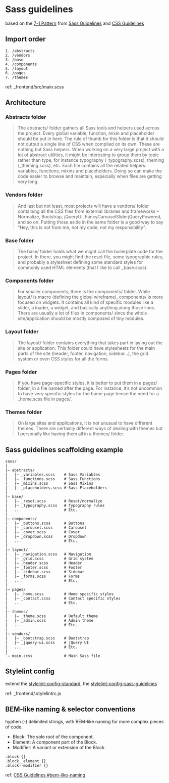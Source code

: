 # Sass guidelines

based on the [7-1 Pattern](https://sass-guidelin.es/#the-7-1-pattern) 
from [Sass Guidelines](https://sass-guidelin.es/)
and [CSS Guidelines](https://cssguidelin.es/)


## Import order

~~~~
1. /abstracts
2. /vendors
3. /base
4. /components
5. /layout
6. /pages
7. /themes
~~~~

ref: _frontend/src/main.scss


## Architecture

### Abstracts folder
> The abstracts/ folder gathers all Sass tools and helpers used across the project. Every global variable, function, mixin and placeholder should be put in here.
> The rule of thumb for this folder is that it should not output a single line of CSS when compiled on its own. These are nothing but Sass helpers.
> When working on a very large project with a lot of abstract utilities, it might be interesting to group them by topic rather than type, for instance typography (_typography.scss), theming (_theming.scss), etc. Each file contains all the related helpers: variables, functions, mixins and placeholders. Doing so can make the code easier to browse and maintain, especially when files are getting very long.

### Vendors folder
> And last but not least, most projects will have a vendors/ folder containing all the CSS files from external libraries and frameworks – Normalize, Bootstrap, jQueryUI, FancyCarouselSliderjQueryPowered, and so on. Putting those aside in the same folder is a good way to say “Hey, this is not from me, not my code, not my responsibility”.

### Base folder
>  The base/ folder holds what we might call the boilerplate code for the project. In there, you might find the reset file, some typographic rules, and probably a stylesheet defining some standard styles for commonly used HTML elements (that I like to call _base.scss).

### Components folder
> For smaller components, there is the components/ folder. While layout/ is macro (defining the global wireframe), components/ is more focused on widgets. It contains all kind of specific modules like a slider, a loader, a widget, and basically anything along those lines. There are usually a lot of files in components/ since the whole site/application should be mostly composed of tiny modules.

### Layout folder
> The layout/ folder contains everything that takes part in laying out the site or application. This folder could have stylesheets for the main parts of the site (header, footer, navigation, sidebar…), the grid system or even CSS styles for all the forms.

### Pages folder
> If you have page-specific styles, it is better to put them in a pages/ folder, in a file named after the page. For instance, it’s not uncommon to have very specific styles for the home page hence the need for a _home.scss file in pages/.

### Themes folder
> On large sites and applications, it is not unusual to have different themes. There are certainly different ways of dealing with themes but I personally like having them all in a themes/ folder.


## Sass guidelines scaffolding example

~~~~
sass/
|
|– abstracts/
|   |– _variables.scss    # Sass Variables
|   |– _functions.scss    # Sass Functions
|   |– _mixins.scss       # Sass Mixins
|   |– _placeholders.scss # Sass Placeholders
|
|– base/
|   |– _reset.scss        # Reset/normalize
|   |– _typography.scss   # Typography rules
|   ...                   # Etc.
|
|– components/
|   |– _buttons.scss      # Buttons
|   |– _carousel.scss     # Carousel
|   |– _cover.scss        # Cover
|   |– _dropdown.scss     # Dropdown
|   ...                   # Etc.
|
|– layout/
|   |– _navigation.scss   # Navigation
|   |– _grid.scss         # Grid system
|   |– _header.scss       # Header
|   |– _footer.scss       # Footer
|   |– _sidebar.scss      # Sidebar
|   |– _forms.scss        # Forms
|   ...                   # Etc.
|
|– pages/
|   |– _home.scss         # Home specific styles
|   |– _contact.scss      # Contact specific styles
|   ...                   # Etc.
|
|– themes/
|   |– _theme.scss        # Default theme
|   |– _admin.scss        # Admin theme
|   ...                   # Etc.
|
|– vendors/
|   |– _bootstrap.scss    # Bootstrap
|   |– _jquery-ui.scss    # jQuery UI
|   ...                   # Etc.
|
`– main.scss              # Main Sass file
~~~~


## Stylelint config

extend the [stylelint-config-standard](https://github.com/stylelint/stylelint-config-standard),
the [stylelint-config-sass-guidelines](https://github.com/bjankord/stylelint-config-sass-guidelines)

ref: _frontend/.stylelintrc.js


## BEM-like naming & selector conventions

hyphen (-) delimited strings, with BEM-like naming for more complex pieces of code.

- Block: The sole root of the component.
- Element: A component part of the Block.
- Modifier: A variant or extension of the Block.

~~~~
.block {}
.block__element {}
.block--modifier {}
~~~~

ref: [CSS Guidelines #bem-like-naming](https://cssguidelin.es/#bem-like-naming)